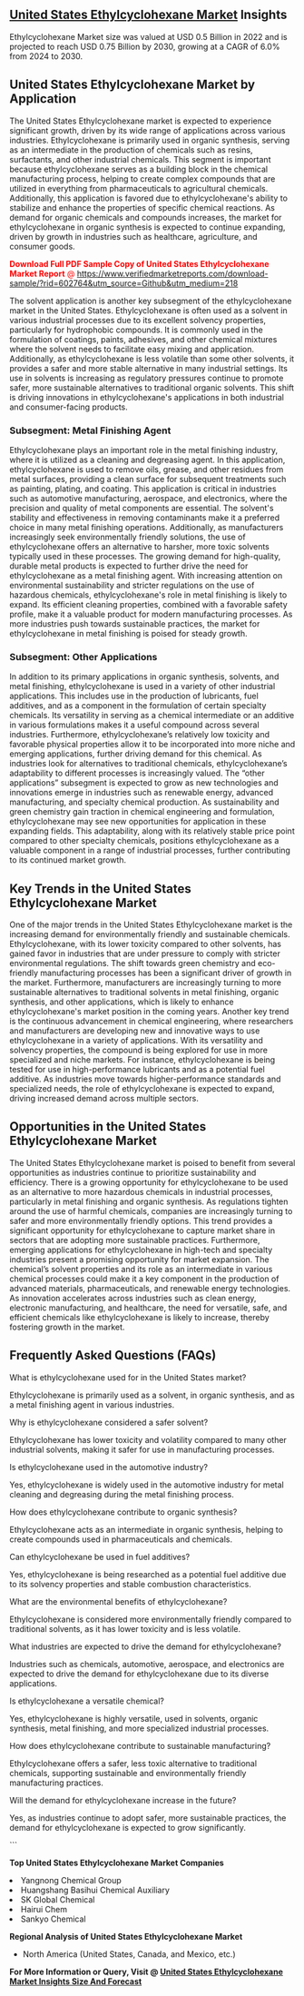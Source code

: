 <h2><a href="https://www.verifiedmarketreports.com/download-sample/?rid=602764&amp;utm_source=Github&amp;utm_medium=218" target="_blank">United States Ethylcyclohexane Market</a> Insights</h2><p>Ethylcyclohexane Market size was valued at USD 0.5 Billion in 2022 and is projected to reach USD 0.75 Billion by 2030, growing at a CAGR of 6.0% from 2024 to 2030.</p><p> <h2>United States Ethylcyclohexane Market by Application</h2> The United States Ethylcyclohexane market is expected to experience significant growth, driven by its wide range of applications across various industries. Ethylcyclohexane is primarily used in organic synthesis, serving as an intermediate in the production of chemicals such as resins, surfactants, and other industrial chemicals. This segment is important because ethylcyclohexane serves as a building block in the chemical manufacturing process, helping to create complex compounds that are utilized in everything from pharmaceuticals to agricultural chemicals. Additionally, this application is favored due to ethylcyclohexane's ability to stabilize and enhance the properties of specific chemical reactions. As demand for organic chemicals and compounds increases, the market for ethylcyclohexane in organic synthesis is expected to continue expanding, driven by growth in industries such as healthcare, agriculture, and consumer goods. <p><span class=""><span style="color: #ff0000;"><strong>Download Full PDF Sample Copy of United States Ethylcyclohexane Market Report</strong> @ </span><a href="https://www.verifiedmarketreports.com/download-sample/?rid=602764&amp;utm_source=Github&amp;utm_medium=218" target="_blank">https://www.verifiedmarketreports.com/download-sample/?rid=602764&amp;utm_source=Github&amp;utm_medium=218</a></span></p> The solvent application is another key subsegment of the ethylcyclohexane market in the United States. Ethylcyclohexane is often used as a solvent in various industrial processes due to its excellent solvency properties, particularly for hydrophobic compounds. It is commonly used in the formulation of coatings, paints, adhesives, and other chemical mixtures where the solvent needs to facilitate easy mixing and application. Additionally, as ethylcyclohexane is less volatile than some other solvents, it provides a safer and more stable alternative in many industrial settings. Its use in solvents is increasing as regulatory pressures continue to promote safer, more sustainable alternatives to traditional organic solvents. This shift is driving innovations in ethylcyclohexane's applications in both industrial and consumer-facing products. <h3>Subsegment: Metal Finishing Agent</h3> Ethylcyclohexane plays an important role in the metal finishing industry, where it is utilized as a cleaning and degreasing agent. In this application, ethylcyclohexane is used to remove oils, grease, and other residues from metal surfaces, providing a clean surface for subsequent treatments such as painting, plating, and coating. This application is critical in industries such as automotive manufacturing, aerospace, and electronics, where the precision and quality of metal components are essential. The solvent's stability and effectiveness in removing contaminants make it a preferred choice in many metal finishing operations. Additionally, as manufacturers increasingly seek environmentally friendly solutions, the use of ethylcyclohexane offers an alternative to harsher, more toxic solvents typically used in these processes. The growing demand for high-quality, durable metal products is expected to further drive the need for ethylcyclohexane as a metal finishing agent. With increasing attention on environmental sustainability and stricter regulations on the use of hazardous chemicals, ethylcyclohexane's role in metal finishing is likely to expand. Its efficient cleaning properties, combined with a favorable safety profile, make it a valuable product for modern manufacturing processes. As more industries push towards sustainable practices, the market for ethylcyclohexane in metal finishing is poised for steady growth. <h3>Subsegment: Other Applications</h3> In addition to its primary applications in organic synthesis, solvents, and metal finishing, ethylcyclohexane is used in a variety of other industrial applications. This includes use in the production of lubricants, fuel additives, and as a component in the formulation of certain specialty chemicals. Its versatility in serving as a chemical intermediate or an additive in various formulations makes it a useful compound across several industries. Furthermore, ethylcyclohexane’s relatively low toxicity and favorable physical properties allow it to be incorporated into more niche and emerging applications, further driving demand for this chemical. As industries look for alternatives to traditional chemicals, ethylcyclohexane’s adaptability to different processes is increasingly valued. The “other applications” subsegment is expected to grow as new technologies and innovations emerge in industries such as renewable energy, advanced manufacturing, and specialty chemical production. As sustainability and green chemistry gain traction in chemical engineering and formulation, ethylcyclohexane may see new opportunities for application in these expanding fields. This adaptability, along with its relatively stable price point compared to other specialty chemicals, positions ethylcyclohexane as a valuable component in a range of industrial processes, further contributing to its continued market growth. <h2>Key Trends in the United States Ethylcyclohexane Market</h2> One of the major trends in the United States Ethylcyclohexane market is the increasing demand for environmentally friendly and sustainable chemicals. Ethylcyclohexane, with its lower toxicity compared to other solvents, has gained favor in industries that are under pressure to comply with stricter environmental regulations. The shift towards green chemistry and eco-friendly manufacturing processes has been a significant driver of growth in the market. Furthermore, manufacturers are increasingly turning to more sustainable alternatives to traditional solvents in metal finishing, organic synthesis, and other applications, which is likely to enhance ethylcyclohexane's market position in the coming years. Another key trend is the continuous advancement in chemical engineering, where researchers and manufacturers are developing new and innovative ways to use ethylcyclohexane in a variety of applications. With its versatility and solvency properties, the compound is being explored for use in more specialized and niche markets. For instance, ethylcyclohexane is being tested for use in high-performance lubricants and as a potential fuel additive. As industries move towards higher-performance standards and specialized needs, the role of ethylcyclohexane is expected to expand, driving increased demand across multiple sectors. <h2>Opportunities in the United States Ethylcyclohexane Market</h2> The United States Ethylcyclohexane market is poised to benefit from several opportunities as industries continue to prioritize sustainability and efficiency. There is a growing opportunity for ethylcyclohexane to be used as an alternative to more hazardous chemicals in industrial processes, particularly in metal finishing and organic synthesis. As regulations tighten around the use of harmful chemicals, companies are increasingly turning to safer and more environmentally friendly options. This trend provides a significant opportunity for ethylcyclohexane to capture market share in sectors that are adopting more sustainable practices. Furthermore, emerging applications for ethylcyclohexane in high-tech and specialty industries present a promising opportunity for market expansion. The chemical’s solvent properties and its role as an intermediate in various chemical processes could make it a key component in the production of advanced materials, pharmaceuticals, and renewable energy technologies. As innovation accelerates across industries such as clean energy, electronic manufacturing, and healthcare, the need for versatile, safe, and efficient chemicals like ethylcyclohexane is likely to increase, thereby fostering growth in the market. <h2>Frequently Asked Questions (FAQs)</h2> <p>What is ethylcyclohexane used for in the United States market?</p> <p>Ethylcyclohexane is primarily used as a solvent, in organic synthesis, and as a metal finishing agent in various industries.</p> <p>Why is ethylcyclohexane considered a safer solvent?</p> <p>Ethylcyclohexane has lower toxicity and volatility compared to many other industrial solvents, making it safer for use in manufacturing processes.</p> <p>Is ethylcyclohexane used in the automotive industry?</p> <p>Yes, ethylcyclohexane is widely used in the automotive industry for metal cleaning and degreasing during the metal finishing process.</p> <p>How does ethylcyclohexane contribute to organic synthesis?</p> <p>Ethylcyclohexane acts as an intermediate in organic synthesis, helping to create compounds used in pharmaceuticals and chemicals.</p> <p>Can ethylcyclohexane be used in fuel additives?</p> <p>Yes, ethylcyclohexane is being researched as a potential fuel additive due to its solvency properties and stable combustion characteristics.</p> <p>What are the environmental benefits of ethylcyclohexane?</p> <p>Ethylcyclohexane is considered more environmentally friendly compared to traditional solvents, as it has lower toxicity and is less volatile.</p> <p>What industries are expected to drive the demand for ethylcyclohexane?</p> <p>Industries such as chemicals, automotive, aerospace, and electronics are expected to drive the demand for ethylcyclohexane due to its diverse applications.</p> <p>Is ethylcyclohexane a versatile chemical?</p> <p>Yes, ethylcyclohexane is highly versatile, used in solvents, organic synthesis, metal finishing, and more specialized industrial processes.</p> <p>How does ethylcyclohexane contribute to sustainable manufacturing?</p> <p>Ethylcyclohexane offers a safer, less toxic alternative to traditional chemicals, supporting sustainable and environmentally friendly manufacturing practices.</p> <p>Will the demand for ethylcyclohexane increase in the future?</p> <p>Yes, as industries continue to adopt safer, more sustainable practices, the demand for ethylcyclohexane is expected to grow significantly.</p> ```</p><p><strong>Top United States Ethylcyclohexane Market Companies</strong></p><div data-test-id=""><p><li>Yangnong Chemical Group</li><li> Huangshang Basihui Chemical Auxiliary</li><li> SK Global Chemical</li><li> Hairui Chem</li><li> Sankyo Chemical</li></p><div><strong>Regional Analysis of&nbsp;United States Ethylcyclohexane Market</strong></div><ul><li dir="ltr"><p dir="ltr">North America&nbsp;(United States, Canada, and Mexico, etc.)</p></li></ul><p><strong>For More Information or Query, Visit @&nbsp;</strong><strong><a href="https://www.verifiedmarketreports.com/product/ethylcyclohexane-market/?utm_source=Github&amp;utm_medium=218" target="_blank">United States Ethylcyclohexane Market Insights Size And Forecast</a></strong></p></div>
